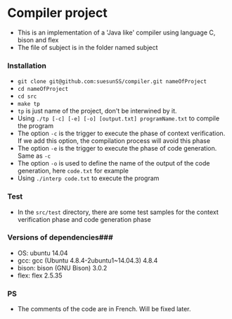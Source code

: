 # Compiler project
* This is an implementation of a 'Java like' compiler using language C, bison and flex
* The file of subject is in the folder named subject

### Installation ### 
* `git clone git@github.com:suesunSS/compiler.git nameOfProject`
* `cd nameOfProject` 
* `cd src`
* `make tp`
 * `tp` is just name of the project, don't be interwined by it.
* Using `./tp [-c] [-e] [-o] [output.txt] programName.txt` to compile the program
 * The option `-c` is the trigger to execute the phase of context verification. If we add this option, the compilation process will avoid this phase
 * The option `-e` is the trigger to execute the phase of code generation. Same as `-c`
 * The option `-o` is used to define the name of the output of the code generation, here `code.txt` for example
* Using `./interp code.txt` to execute the program

### Test ### 
* In the `src/test` directory, there are some test samples for the context verification phase and code generation phase

### Versions of dependencies### 
* OS: ubuntu 14.04
* gcc: gcc (Ubuntu 4.8.4-2ubuntu1~14.04.3) 4.8.4
* bison: bison (GNU Bison) 3.0.2
* flex: flex 2.5.35

### PS ### 
* The comments of the code are in French. Will be fixed later.  